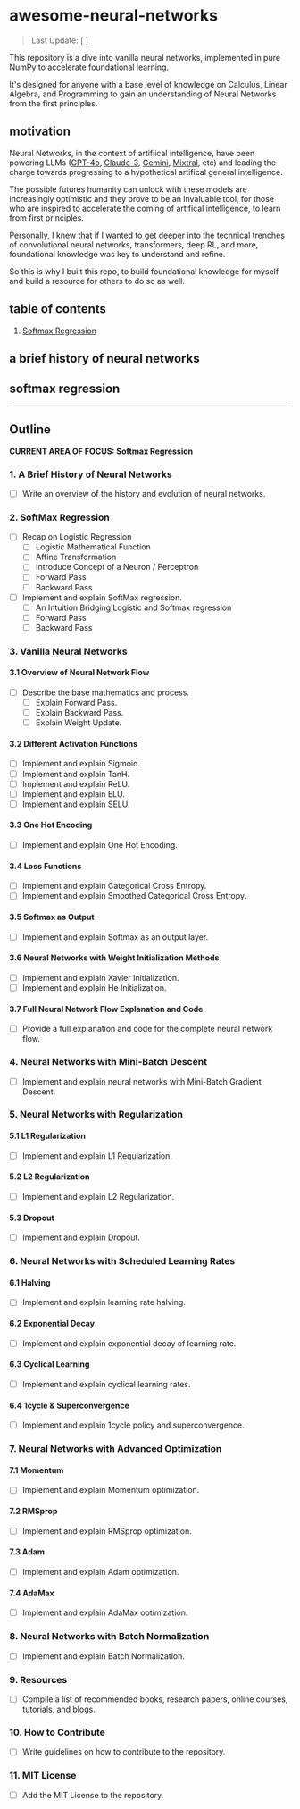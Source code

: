 # awesome-neural-networks

> Last Update: [  ]

This repository is a dive into vanilla neural networks, implemented in pure NumPy to accelerate foundational learning.

It's designed for anyone with a base level of knowledge on Calculus, Linear Algebra, and Programming to gain an understanding of Neural Networks from the first principles.

## motivation

Neural Networks, in the context of artifiical intelligence, have been powering LLMs ([GPT-4o](https://openai.com/index/hello-gpt-4o/), [Claude-3](https://www.anthropic.com/news/claude-3-family), [Gemini](https://deepmind.google/technologies/gemini/), [Mixtral](https://mistral.ai/news/mixtral-of-experts/), etc) and leading the charge towards progressing to a hypothetical artifical general intelligence. 

The possible futures humanity can unlock with these models are increasingly optimistic and they prove to be an invaluable tool, for those who are inspired to accelerate the coming of artifical intelligence, to learn from first principles.

Personally, I knew that if I wanted to get deeper into the technical trenches of convolutional neural networks, transformers, deep RL, and more, foundational knowledge was key to understand and refine.

So this is why I built this repo, to build foundational knowledge for myself and build a resource for others to do so as well.

## table of contents

1. [Softmax Regression](#softmax-regression)

## a brief history of neural networks

## softmax regression



---

## Outline

**CURRENT AREA OF FOCUS: Softmax Regression**

### 1. A Brief History of Neural Networks
- [ ] Write an overview of the history and evolution of neural networks.

### 2. SoftMax Regression
- [ ] Recap on Logistic Regression
  - [ ] Logistic Mathematical Function
  - [ ] Affine Transformation
  - [ ] Introduce Concept of a Neuron / Perceptron
  - [ ] Forward Pass
  - [ ] Backward Pass
- [ ] Implement and explain SoftMax regression.
  - [ ] An Intuition Bridging Logistic and Softmax regression
  - [ ] Forward Pass
  - [ ] Backward Pass

### 3. Vanilla Neural Networks
#### 3.1 Overview of Neural Network Flow
- [ ] Describe the base mathematics and process.
  - [ ] Explain Forward Pass.
  - [ ] Explain Backward Pass.
  - [ ] Explain Weight Update.

#### 3.2 Different Activation Functions
- [ ] Implement and explain Sigmoid.
- [ ] Implement and explain TanH.
- [ ] Implement and explain ReLU.
- [ ] Implement and explain ELU.
- [ ] Implement and explain SELU.

#### 3.3 One Hot Encoding
- [ ] Implement and explain One Hot Encoding.

#### 3.4 Loss Functions
- [ ] Implement and explain Categorical Cross Entropy.
- [ ] Implement and explain Smoothed Categorical Cross Entropy.

#### 3.5 Softmax as Output
- [ ] Implement and explain Softmax as an output layer.

#### 3.6 Neural Networks with Weight Initialization Methods
- [ ] Implement and explain Xavier Initialization.
- [ ] Implement and explain He Initialization.

#### 3.7 Full Neural Network Flow Explanation and Code
- [ ] Provide a full explanation and code for the complete neural network flow.

### 4. Neural Networks with Mini-Batch Descent
- [ ] Implement and explain neural networks with Mini-Batch Gradient Descent.

### 5. Neural Networks with Regularization
#### 5.1 L1 Regularization
- [ ] Implement and explain L1 Regularization.

#### 5.2 L2 Regularization
- [ ] Implement and explain L2 Regularization.

#### 5.3 Dropout
- [ ] Implement and explain Dropout.

### 6. Neural Networks with Scheduled Learning Rates
#### 6.1 Halving
- [ ] Implement and explain learning rate halving.

#### 6.2 Exponential Decay
- [ ] Implement and explain exponential decay of learning rate.

#### 6.3 Cyclical Learning
- [ ] Implement and explain cyclical learning rates.

#### 6.4 1cycle & Superconvergence
- [ ] Implement and explain 1cycle policy and superconvergence.

### 7. Neural Networks with Advanced Optimization
#### 7.1 Momentum
- [ ] Implement and explain Momentum optimization.

#### 7.2 RMSprop
- [ ] Implement and explain RMSprop optimization.

#### 7.3 Adam
- [ ] Implement and explain Adam optimization.

#### 7.4 AdaMax
- [ ] Implement and explain AdaMax optimization.

### 8. Neural Networks with Batch Normalization
- [ ] Implement and explain Batch Normalization.

### 9. Resources
- [ ] Compile a list of recommended books, research papers, online courses, tutorials, and blogs.

### 10. How to Contribute
- [ ] Write guidelines on how to contribute to the repository.

### 11. MIT License
- [ ] Add the MIT License to the repository.
